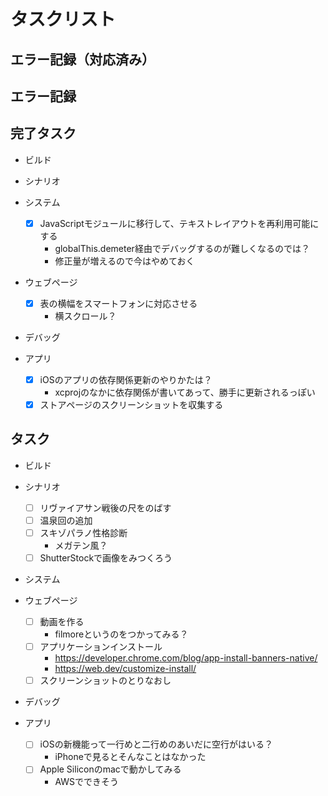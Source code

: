 # タスクリスト

## エラー記録（対応済み）

## エラー記録

## 完了タスク

- ビルド

- シナリオ

- システム
  - [x] JavaScriptモジュールに移行して、テキストレイアウトを再利用可能にする
    - globalThis.demeter経由でデバッグするのが難しくなるのでは？
    - 修正量が増えるので今はやめておく

- ウェブページ
  - [x] 表の横幅をスマートフォンに対応させる
    - 横スクロール？

- デバッグ

- アプリ
  - [x] iOSのアプリの依存関係更新のやりかたは？
    - xcprojのなかに依存関係が書いてあって、勝手に更新されるっぽい
  - [x] ストアページのスクリーンショットを収集する

## タスク

- ビルド

- シナリオ
  - [ ] リヴァイアサン戦後の尺をのばす
  - [ ] 温泉回の追加
  - [ ] スキゾパラノ性格診断
    - メガテン風？
  - [ ] ShutterStockで画像をみつくろう

- システム

- ウェブページ
  - [ ] 動画を作る
    - filmoreというのをつかってみる？
  - [ ] アプリケーションインストール
    - https://developer.chrome.com/blog/app-install-banners-native/
    - https://web.dev/customize-install/
  - [ ] スクリーンショットのとりなおし

- デバッグ

- アプリ
  - [ ] iOSの新機能って一行めと二行めのあいだに空行がはいる？
    - iPhoneで見るとそんなことはなかった
  - [ ] Apple Siliconのmacで動かしてみる
    - AWSでできそう

